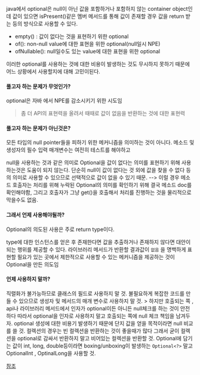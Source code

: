 
java에서 optional은 null이 아닌 값을 포함하거나 포함하지 않는 container object인데 
값이 있으면 isPresent()같은 멤버 메서드를 통해 값이 존재할 경우 값을 return 받는 등의 방식으로 사용할 수 있다.

- empty() : 값이 없다는 것을 표현하기 위한 optional
- of(): non-null value에 대한 표현을 위한 optional(null일시 NPE)
- ofNullable(): null일수도 있는 value에 대한 표현을 위한 optional

이러한 optional를 사용하는 것에 대한 비용이 발생하는 것도 무시하지 못하기 때문에 어느 상황에서 사용할지에 대해 고민이된다.

#### 풀고자 하는 문제가 무엇인가? 

optional은 자바 에서 NPE를 감소시키기 위한 시도임
> 좀 더 API의 표현력을 올려서 때때로 값이 없음을 반환하는 것에 대한 표현력


#### 풀고자 하는 문제가 아닌것은?

모든 타입의 null pointer들을 피하기 위한 메커니즘을 의미하는 것이 아니다.
메소드 및 생성자의 필수 입력 매개변수는 여전히 테스트를 해야하고

null을 사용하는 것과 같은 의미로 Optional을 값이 없다는 의미를 표현하기 위해 사용하는것은 도움이 되지 않는다.
단순히 null이 값이 없다는 것 외에 값을 찾을 수 없다 등의 의미로 사용할 수 있으므로 선택적으로 값이 없을 수 있기 때문. --> 이럴 경우 메소드 호출자는 처리를 위해 누락된 Optional의 의미를 확인하기 위해 결국 메소드 doc를 확인해야함, 그리고 호출자가 그냥 get()을 호출해서 처리를 진행하는 것을 물리적으로 막을수도 없음.

#### 그래서 언제 사용해야될까?

Optional의 의도된 사용은 주로 return type이다.

type에 대한 인스턴스를 얻은 후 존재한다면 값을 추출하거나 존재하지 않다면 대안이 되는 행위를 제공할 수 있다.
라이브러리 메서드가 반환할 결과값이 `없음` 을 명백하게 표현할 필요가 있는 곳에서 제한적으로 사용할 수 있는 메커니즘을 제공하는 것이 Optional을 만든 의도임



#### 언제 사용하지 말까?

직렬화가 불가능하므로 클래스의 필드로 사용하지 말 것.
불필요하게 복잡한 코드를 만들 수 있으므로 생성자 및 메서드의 매개 변수로 사용하지 말 것.
	> 하지만 호출되는 쪽 , api나 라이브러리 메서드에서 인자가 optional이든 아니든 null체크를 하는 것이 안전하다 따라서 optional을 인자로 사용하지 말고 호출되는 쪽에 null 체크 책임을 남겨두자.
optional 생성에 대한 비용기 발생하기 때문에 단지 값을 얻을 목적이라면 null 비교를 쓸 것.
컬렉션의 경우는 빈 컬렉션을 반환하는 것이 좋을때가 많다 그래서 굳이 컬렉션을 optional로 감싸서 반환하지 말고 비어있는 컬렉션을 반환할 것.
Optional에 담기는 값이 int, long, double등이라면 boxing/unboxing이 발생하는 `Optional<?>` 말고 OptionalInt , OptinalLong을 사용할 것.

[참조](https://dzone.com/articles/using-optional-correctly-is-not-optional)







